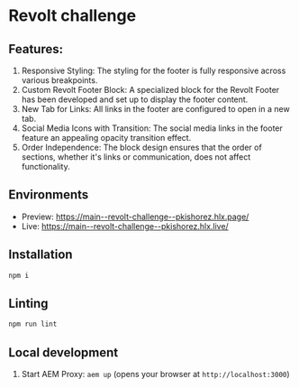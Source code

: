 # Revolt challenge

## Features:

1. Responsive Styling: The styling for the footer is fully responsive across various breakpoints.
2. Custom Revolt Footer Block: A specialized block for the Revolt Footer has been developed and set up to display the footer content.
3. New Tab for Links: All links in the footer are configured to open in a new tab.
4. Social Media Icons with Transition: The social media links in the footer feature an appealing opacity transition effect.
5. Order Independence: The block design ensures that the order of sections, whether it's links or communication, does not affect functionality.

## Environments

- Preview: https://main--revolt-challenge--pkishorez.hlx.page/
- Live: https://main--revolt-challenge--pkishorez.hlx.live/

## Installation

```sh
npm i
```

## Linting

```sh
npm run lint
```

## Local development

1. Start AEM Proxy: `aem up` (opens your browser at `http://localhost:3000`)
